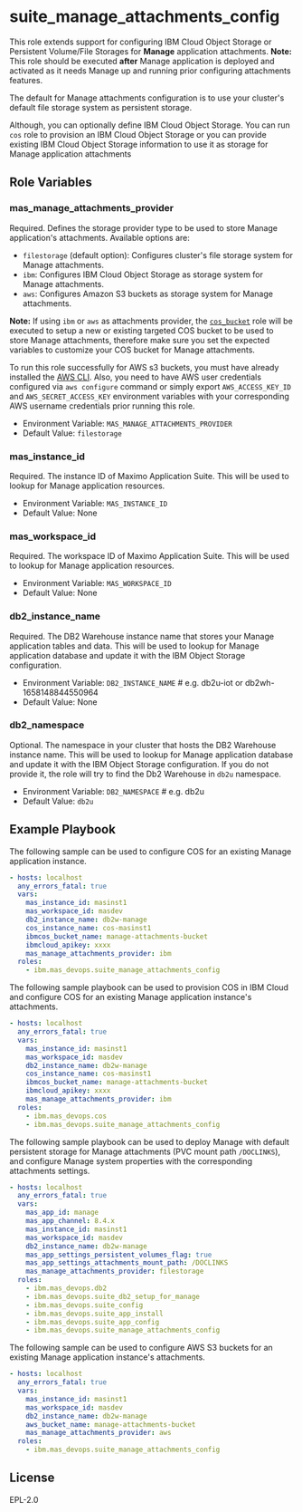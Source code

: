 suite_manage_attachments_config
===

This role extends support for configuring IBM Cloud Object Storage or Persistent Volume/File Storages for **Manage** application attachments.
**Note:** This role should be executed **after** Manage application is deployed and activated as it needs Manage up and running prior configuring attachments features.


The default for Manage attachments configuration is to use your cluster's default file storage system as persistent storage.

Although, you can optionally define IBM Cloud Object Storage.
You can run `cos` role to provision an IBM Cloud Object Storage or you can provide existing IBM Cloud Object Storage information to use it as storage for Manage application attachments

Role Variables
--------------
### mas_manage_attachments_provider
Required. Defines the storage provider type to be used to store Manage application's attachments.
Available options are:

  - `filestorage` (default option): Configures cluster's file storage system for Manage attachments.
  - `ibm`: Configures IBM Cloud Object Storage as storage system for Manage attachments. 
  - `aws`: Configures Amazon S3 buckets as storage system for Manage attachments.
  
  **Note:** If using `ibm` or `aws` as attachments provider, the [`cos_bucket`](../roles/cos_bucket.md) role will be executed to setup a new or existing targeted COS bucket to be used to store Manage attachments, therefore make sure you set the expected variables to customize your COS bucket for Manage attachments.

To run this role successfully for AWS s3 buckets, you must have already installed the [AWS CLI](https://docs.aws.amazon.com/cli/latest/userguide/getting-started-install.html).
Also, you need to have AWS user credentials configured via `aws configure` command or simply export `AWS_ACCESS_KEY_ID` and `AWS_SECRET_ACCESS_KEY` environment variables with your corresponding AWS username credentials prior running this role.

- Environment Variable: `MAS_MANAGE_ATTACHMENTS_PROVIDER`
- Default Value: `filestorage`

### mas_instance_id
Required. The instance ID of Maximo Application Suite. This will be used to lookup for Manage application resources.

- Environment Variable: `MAS_INSTANCE_ID`
- Default Value: None

### mas_workspace_id
Required. The workspace ID of Maximo Application Suite. This will be used to lookup for Manage application resources.

- Environment Variable: `MAS_WORKSPACE_ID`
- Default Value: None

### db2_instance_name
Required. The DB2 Warehouse instance name that stores your Manage application tables and data. This will be used to lookup for Manage application database and update it with the IBM Object Storage configuration.

- Environment Variable: `DB2_INSTANCE_NAME` # e.g. db2u-iot or db2wh-1658148844550964
- Default Value: None

### db2_namespace
Optional. The namespace in your cluster that hosts the DB2 Warehouse instance name. This will be used to lookup for Manage application database and update it with the IBM Object Storage configuration. If you do not provide it, the role will try to find the Db2 Warehouse in `db2u` namespace.

- Environment Variable: `DB2_NAMESPACE` # e.g. db2u
- Default Value: `db2u`

Example Playbook
----------------
The following sample can be used to configure COS for an existing Manage application instance.

```yaml
- hosts: localhost
  any_errors_fatal: true
  vars:
    mas_instance_id: masinst1
    mas_workspace_id: masdev
    db2_instance_name: db2w-manage
    cos_instance_name: cos-masinst1
    ibmcos_bucket_name: manage-attachments-bucket
    ibmcloud_apikey: xxxx
    mas_manage_attachments_provider: ibm
  roles:
    - ibm.mas_devops.suite_manage_attachments_config
```

The following sample playbook can be used to provision COS in IBM Cloud and configure COS for an existing Manage application instance's attachments.

```yaml
- hosts: localhost
  any_errors_fatal: true
  vars:
    mas_instance_id: masinst1
    mas_workspace_id: masdev
    db2_instance_name: db2w-manage
    cos_instance_name: cos-masinst1
    ibmcos_bucket_name: manage-attachments-bucket
    ibmcloud_apikey: xxxx
    mas_manage_attachments_provider: ibm
  roles:
    - ibm.mas_devops.cos
    - ibm.mas_devops.suite_manage_attachments_config
```

The following sample playbook can be used to deploy Manage with default persistent storage for Manage attachments (PVC mount path `/DOCLINKS`), and configure Manage system properties with the corresponding attachments settings.

```yaml
- hosts: localhost
  any_errors_fatal: true
  vars:
    mas_app_id: manage
    mas_app_channel: 8.4.x
    mas_instance_id: masinst1
    mas_workspace_id: masdev
    db2_instance_name: db2w-manage
    mas_app_settings_persistent_volumes_flag: true
    mas_app_settings_attachments_mount_path: /DOCLINKS
    mas_manage_attachments_provider: filestorage
  roles:
    - ibm.mas_devops.db2
    - ibm.mas_devops.suite_db2_setup_for_manage
    - ibm.mas_devops.suite_config
    - ibm.mas_devops.suite_app_install
    - ibm.mas_devops.suite_app_config
    - ibm.mas_devops.suite_manage_attachments_config
```

The following sample can be used to configure AWS S3 buckets for an existing Manage application instance's attachments.

```yaml
- hosts: localhost
  any_errors_fatal: true
  vars:
    mas_instance_id: masinst1
    mas_workspace_id: masdev
    db2_instance_name: db2w-manage
    aws_bucket_name: manage-attachments-bucket
    mas_manage_attachments_provider: aws
  roles:
    - ibm.mas_devops.suite_manage_attachments_config
```

License
-------

EPL-2.0
